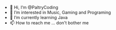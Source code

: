 - 👋 Hi, I’m @PaltryCoding
- 👀 I’m interested in Music, Gaming and Programing
- 🌱 I’m currently learning Java
- 📫 How to reach me ... don't bother me 

<!---
PaltryCoding/PaltryCoding is a ✨ special ✨ repository because its `README.md` (this file) appears on your GitHub profile.
You can click the Preview link to take a look at your changes.
--->
